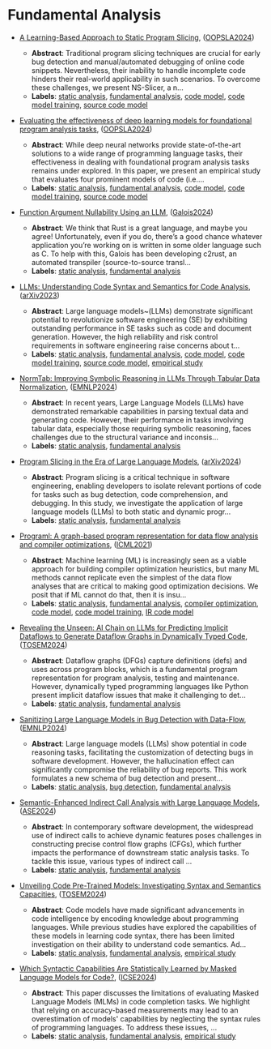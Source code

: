 # Fundamental Analysis

- [A Learning-Based Approach to Static Program Slicing](../venues/OOPSLA2024/paper_7.md), ([OOPSLA2024](../venues/OOPSLA2024/README.md))

  - **Abstract**: Traditional program slicing techniques are crucial for early bug detection and manual/automated debugging of online code snippets. Nevertheless, their inability to handle incomplete code hinders their real-world applicability in such scenarios. To overcome these challenges, we present NS-Slicer, a n...
  - **Labels**: [static analysis](../../labels/static_analysis.md), [fundamental analysis](../../labels/fundamental_analysis.md), [code model](../../labels/code_model.md), [code model training](../../labels/code_model_training.md), [source code model](../../labels/source_code_model.md)


- [Evaluating the effectiveness of deep learning models for foundational program analysis tasks](../venues/OOPSLA2024/paper_8.md), ([OOPSLA2024](../venues/OOPSLA2024/README.md))

  - **Abstract**: While deep neural networks provide state-of-the-art solutions to a wide range of programming language tasks, their effectiveness in dealing with foundational program analysis tasks remains under explored. In this paper, we present an empirical study that evaluates four prominent models of code (i.e....
  - **Labels**: [static analysis](../../labels/static_analysis.md), [fundamental analysis](../../labels/fundamental_analysis.md), [code model](../../labels/code_model.md), [code model training](../../labels/code_model_training.md), [source code model](../../labels/source_code_model.md)


- [Function Argument Nullability Using an LLM](../venues/Galois2024/paper_1.md), ([Galois2024](../venues/Galois2024/README.md))

  - **Abstract**: We think that Rust is a great language, and maybe you agree! Unfortunately, even if you do, there’s a good chance whatever application you’re working on is written in some older language such as C. To help with this, Galois has been developing c2rust, an automated transpiler (source-to-source transl...
  - **Labels**: [static analysis](../../labels/static_analysis.md), [fundamental analysis](../../labels/fundamental_analysis.md)


- [LLMs: Understanding Code Syntax and Semantics for Code Analysis](../venues/arXiv2023/paper_1.md), ([arXiv2023](../venues/arXiv2023/README.md))

  - **Abstract**: Large language models~(LLMs) demonstrate significant potential to revolutionize software engineering (SE) by exhibiting outstanding performance in SE tasks such as code and document generation. However, the high reliability and risk control requirements in software engineering raise concerns about t...
  - **Labels**: [static analysis](../../labels/static_analysis.md), [fundamental analysis](../../labels/fundamental_analysis.md), [code model](../../labels/code_model.md), [code model training](../../labels/code_model_training.md), [source code model](../../labels/source_code_model.md), [empirical study](../../labels/empirical_study.md)


- [NormTab: Improving Symbolic Reasoning in LLMs Through Tabular Data Normalization](../venues/EMNLP2024/paper_4.md), ([EMNLP2024](../venues/EMNLP2024/README.md))

  - **Abstract**: In recent years, Large Language Models (LLMs) have demonstrated remarkable capabilities in parsing textual data and generating code. However, their performance in tasks involving tabular data, especially those requiring symbolic reasoning, faces challenges due to the structural variance and inconsis...
  - **Labels**: [static analysis](../../labels/static_analysis.md), [fundamental analysis](../../labels/fundamental_analysis.md)


- [Program Slicing in the Era of Large Language Models](../venues/arXiv2024/paper_21.md), ([arXiv2024](../venues/arXiv2024/README.md))

  - **Abstract**: Program slicing is a critical technique in software engineering, enabling developers to isolate relevant portions of code for tasks such as bug detection, code comprehension, and debugging. In this study, we investigate the application of large language models (LLMs) to both static and dynamic progr...
  - **Labels**: [static analysis](../../labels/static_analysis.md), [fundamental analysis](../../labels/fundamental_analysis.md)


- [Programl: A graph-based program representation for data flow analysis and compiler optimizations](../venues/ICML2021/paper_2.md), ([ICML2021](../venues/ICML2021/README.md))

  - **Abstract**: Machine learning (ML) is increasingly seen as a viable approach for building compiler optimization heuristics, but many ML methods cannot replicate even the simplest of the data flow analyses that are critical to making good optimization decisions. We posit that if ML cannot do that, then it is insu...
  - **Labels**: [static analysis](../../labels/static_analysis.md), [fundamental analysis](../../labels/fundamental_analysis.md), [compiler optimization](../../labels/compiler_optimization.md), [code model](../../labels/code_model.md), [code model training](../../labels/code_model_training.md), [IR code model](../../labels/IR_code_model.md)


- [Revealing the Unseen: AI Chain on LLMs for Predicting Implicit Dataflows to Generate Dataflow Graphs in Dynamically Typed Code](../venues/TOSEM2024/paper_3.md), ([TOSEM2024](../venues/TOSEM2024/README.md))

  - **Abstract**: Dataflow graphs (DFGs) capture definitions (defs) and uses across program blocks, which is a fundamental program representation for program analysis, testing and maintenance. However, dynamically typed programming languages like Python present implicit dataflow issues that make it challenging to det...
  - **Labels**: [static analysis](../../labels/static_analysis.md), [fundamental analysis](../../labels/fundamental_analysis.md)


- [Sanitizing Large Language Models in Bug Detection with Data-Flow](../venues/EMNLP2024/paper_5.md), ([EMNLP2024](../venues/EMNLP2024/README.md))

  - **Abstract**: Large language models (LLMs) show potential in code reasoning tasks, facilitating the customization of detecting bugs in software development. However, the hallucination effect can significantly compromise the reliability of bug reports. This work formulates a new schema of bug detection and present...
  - **Labels**: [static analysis](../../labels/static_analysis.md), [bug detection](../../labels/bug_detection.md), [fundamental analysis](../../labels/fundamental_analysis.md)


- [Semantic-Enhanced Indirect Call Analysis with Large Language Models](../venues/ASE2024/paper_8.md), ([ASE2024](../venues/ASE2024/README.md))

  - **Abstract**: In contemporary software development, the widespread use of indirect calls to achieve dynamic features poses challenges in constructing precise control flow graphs (CFGs), which further impacts the performance of downstream static analysis tasks. To tackle this issue, various types of indirect call ...
  - **Labels**: [static analysis](../../labels/static_analysis.md), [fundamental analysis](../../labels/fundamental_analysis.md)


- [Unveiling Code Pre-Trained Models: Investigating Syntax and Semantics Capacities](../venues/TOSEM2024/paper_1.md), ([TOSEM2024](../venues/TOSEM2024/README.md))

  - **Abstract**: Code models have made significant advancements in code intelligence by encoding knowledge about programming languages. While previous studies have explored the capabilities of these models in learning code syntax, there has been limited investigation on their ability to understand code semantics. Ad...
  - **Labels**: [static analysis](../../labels/static_analysis.md), [fundamental analysis](../../labels/fundamental_analysis.md), [empirical study](../../labels/empirical_study.md)


- [Which Syntactic Capabilities Are Statistically Learned by Masked Language Models for Code?](../venues/ICSE2024/paper_20.md), ([ICSE2024](../venues/ICSE2024/README.md))

  - **Abstract**: This paper discusses the limitations of evaluating Masked Language Models (MLMs) in code completion tasks. We highlight that relying on accuracy-based measurements may lead to an overestimation of models' capabilities by neglecting the syntax rules of programming languages. To address these issues, ...
  - **Labels**: [static analysis](../../labels/static_analysis.md), [fundamental analysis](../../labels/fundamental_analysis.md), [empirical study](../../labels/empirical_study.md)
